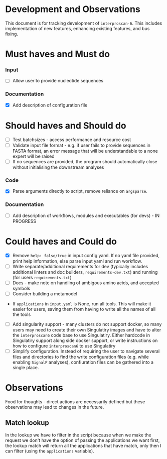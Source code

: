 # Development and Observations

This document is for tracking development of `interproscan-6`. This includes implementation of new features, enhancing existing features, and bus fixing.

# Must haves and Must do

### Input

- [ ] Allow user to provide nucleotide sequences

### Documentation

- [x] Add description of configuration file

# Should haves and Should do

- [ ] Test batchsizes - access performance and resource cost
- [ ] Validate input file format - e.g. if user fails to provide sequences in FASTA format, an error message that will be understandable to a none expert will be raised
- [ ] If no sequences are provided, the program should automatically close without initialising the downstream analyses

### Code

- [X] Parse arguments directly to script, remove reliance on `argsparse`.

### Documentation

- [ ] Add description of workflows, modules and executables (for devs) - IN PROGRESS

# Could haves and Could do

- [X] Remove `help: false/true` in input config yaml. If no yaml file provided, print help information, else parse input yaml and run workflow.
- [ ] Write separate/additional requirements for dev (typically includes additional linters and doc builders, `requirements-dev.txt`) and running (for users `requirements.txt`)
- [ ] Docs - make note on handling of ambigous amino acids, and accepted symbols
- [ ] Consider building a metamodel
- If `applications` in `input.yaml` is None, run all tools. This will make it easier for users, saving them from having to write all the names of all the tools
- [ ] Add singularity support - many clusters do not support docker, so many users may need to create their own Singulatiry images and have to alter the `interproscan6` code base to use Singulatiry. Either hardcode in Singulatiry support along side docker support, or write instructions on how to configure `interproscan6` to use Singulatiry
- [ ] Simplify configuration. Instead of requiring the user to navigate several files and directories to find the write configuration files (e.g. while enabling `SignalP` analyses), confiuration files can be gathered into a single place.

# Observations

Food for thoughts - direct actions are necessarily defined but these observations may lead to changes in the future.

## Match lookup

In the lookup we have to filter in the script because when we make the request we don't have the option of passing the applications we want first, the lookup match will return all the applications that have match, only then I can filter (using the `applications` variable).
